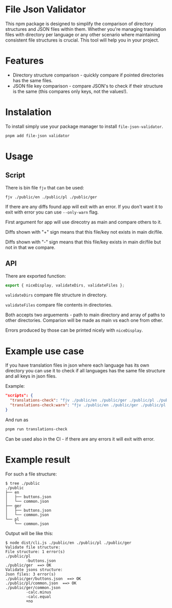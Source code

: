 # File Json Validator

This npm package is designed to simplify the comparison of directory structures and JSON files within them.
Whether you're managing translation files with directory per language or any other scenario where maintaining consistent file structures is crucial. This tool will help you in your project.

# Features

- Directory structure comparison - quickly compare if pointed directories has the same files.
- JSON file key comparison - compare JSON's to check if their structure is the same (this compares only keys, not the values!).

# Instalation

To install simply use your package manager to install `file-json-validator`.

```bash
pnpm add file-json validator
```

# Usage

## Script

There is bin file `fjv` that can be used:

`fjv ./public/en ./public/pl ./public/ger`

If there are any diffs found app will exit with an error.
If you don't want it to exit with error you can use `--only-warn` flag.

First argument for app will use direcotry as main and compare others to it.

Diffs shown with "+" sign means that this file/key not exists in main dir/file.

Diffs shown with "-" sign means that this file/key exists in main dir/file but not in that we compare.

## API

There are exported function:

```ts
export { niceDisplay, validateDirs, validateFiles };
```

`validateDirs` compare file structure in directory.

`validateFiles` compare file contents in directories.

Both accepts two arguements - path to main directory and array of paths to other directories. Comparion will be made as main vs each one from other.

Errors produced by those can be printed nicely with `niceDisplay`.

# Example use case

If you have translation files in json where each language has its own directory you can use it to check if all languages has the same file structure and all keys in json files.

Example:

```json
"scripts": {
  "translations-check": "fjv ./public/en ./public/ger ./public/pl ./public/fr",
  "translations-check:warn": "fjv ./public/en ./public/ger ./public/pl ./public/fr --only-warn"
}
```

And run as

```bash
pnpm run translations-check
```

Can be used also in the CI - if there are any errors it will exit with error.

# Example result

For such a file structure:

```
$ tree ./public
./public
├── en
│   ├── buttons.json
│   └── common.json
├── ger
│   ├── buttons.json
│   └── common.json
└── pl
    └── common.json
```

Output will be like this:

```
$ node dist/cli.js ./public/en ./public/pl ./public/ger
Validate file structure:
File structure: 1 error(s)
./public/pl
         -buttons.json
./public/ger  ==> OK
Validate jsons structure:
Json files: 3 error(s)
./public/ger/buttons.json  ==> OK
./public/pl/common.json  ==> OK
./public/ger/common.json
         -calc.minus
         -calc.equal
         +no
```
